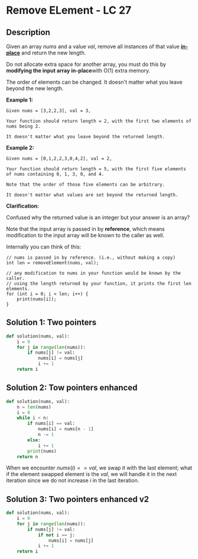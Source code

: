 # Remove ELement - LC 27

## Description

Given an array *nums* and a value *val*, remove all instances of that value [**in-place**](https://en.wikipedia.org/wiki/In-place_algorithm) and return the new length.

Do not allocate extra space for another array, you must do this by **modifying the input array in-place**with O(1) extra memory.

The order of elements can be changed. It doesn't matter what you leave beyond the new length.

**Example 1:**

```
Given nums = [3,2,2,3], val = 3,

Your function should return length = 2, with the first two elements of nums being 2.

It doesn't matter what you leave beyond the returned length.
```

**Example 2:**

```
Given nums = [0,1,2,2,3,0,4,2], val = 2,

Your function should return length = 5, with the first five elements of nums containing 0, 1, 3, 0, and 4.

Note that the order of those five elements can be arbitrary.

It doesn't matter what values are set beyond the returned length.
```

**Clarification:**

Confused why the returned value is an integer but your answer is an array?

Note that the input array is passed in by **reference**, which means modification to the input array will be known to the caller as well.

Internally you can think of this:

```
// nums is passed in by reference. (i.e., without making a copy)
int len = removeElement(nums, val);

// any modification to nums in your function would be known by the caller.
// using the length returned by your function, it prints the first len elements.
for (int i = 0; i < len; i++) {
    print(nums[i]);
}
```

## Solution 1: Two pointers

```python
def solution(nums, val):
	i = 0
    for j in range(len(nums)):
        if nums[j] != val:
            nums[i] = nums[j]
            i += 1
    return i
```

## Solution 2: Tow pointers enhanced

```python
def solution(nums, val):
    n = len(nums)
    i = 0
    while i < n:
        if nums[i] == val:
            nums[i] = nums[n - 1]
            n -= 1
        else:
            i += 1
        print(nums)
    return n
```

When we encounter $nums(i)==val$, we swap it with the last element; what if the element swapped element is the $val$, we will handle it in the next iteration since we do not increase $i$ in the last iteration.

## Solution 3: Two pointers enhanced v2

```python
def solution(nums, val):
	i = 0
    for j in range(len(nums)):
        if nums[j] != val:
            if not i == j:
            	nums[i] = nums[j]
            i += 1
    return i
```

